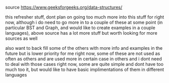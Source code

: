 source
https://www.geeksforgeeks.org/data-structures/

this refresher stuff, dont plan on going too much more into this stuff for right now, although i do need to go more in to a couple of these at some point (in particular BST and Graph, and would like to create examples in a couple languages), above source has a lot more stuff but worth looking for more sources as well

also want to back fill some of the others with more info and examples in the future but is lower priority for me right now, some of these are not used as often as others and are used more in certain case in others and i dont need to deal with those cases right now, some are quite simple and dont have too much too it, but would like to have basic implimentations of them in different languages
